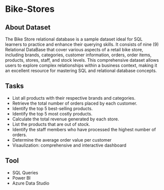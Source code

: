 # Bike-Stores
## About Dataset
The Bike Store relational database is a sample dataset ideal for SQL learners to practice and enhance their querying skills. It consists of nine (9) Relational DataBase that cover various aspects of a retail bike store, including brands, categories, customer information, orders, order items, products, stores, staff, and stock levels. This comprehensive dataset allows users to explore complex relationships within a business context, making it an excellent resource for mastering SQL and relational database concepts.
## Tasks
- List all products with their respective brands and categories.
- Retrieve the total number of orders placed by each customer.
- Identify the top 5 best-selling products.
- Identify the top 5 most costly products.
- Calculate the total revenue generated by each store.
- List the products that are out of stock.
- Identify the staff members who have processed the highest number of orders.
- Determine the average order value per customer
- Visaulization: comprehensive and interactive dashboard 
## Tool
- SQL Queries
- Power BI
- Azure Data Studio
